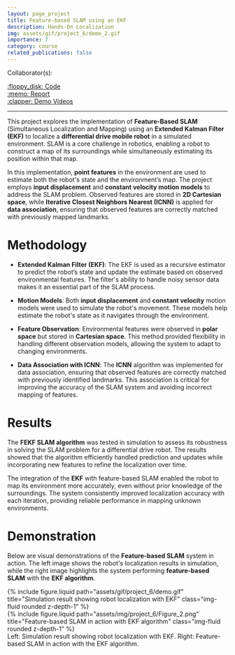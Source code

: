 ```yaml
---
layout: page_project
title: Feature-based SLAM using an EKF
description: Hands-On Localization
img: assets/gif/project_6/demo_2.gif
importance: 7
category: course
related_publications: false
---
```


Collaborator(s):


<div class="row justify-content-sm-left">
    <div class="col-sm-2 mt-3 mt-md-0">
        <a href="https://github.com/patweatharva/ROS-LLM/tree/more_contrib_pi/">:floppy_disk: Code</a>
    </div>
    <div class="col-sm-2 mt-3 mt-md-0">
        <a href="https://github.com/patweatharva/ROS-LLM/blob/more_contrib_pi/documents/report.pdf">:memo: Report</a>
    </div>
    <div class="col-sm-2 mt-3 mt-md-0">
        <a href="https://www.youtube.com/watch?v=zJ5sWc6eFO8">:clapper: Demo Videos</a>
    </div>
</div>

---

This project explores the implementation of **Feature-Based SLAM** (Simultaneous Localization and Mapping) using an **Extended Kalman Filter (EKF)** to localize a **differential drive mobile robot** in a simulated environment. SLAM is a core challenge in robotics, enabling a robot to construct a map of its surroundings while simultaneously estimating its position within that map.

In this implementation, **point features** in the environment are used to estimate both the robot's state and the environment’s map. The project employs **input displacement** and **constant velocity motion models** to address the SLAM problem. Observed features are stored in **2D Cartesian space**, while **Iterative Closest Neighbors Nearest (ICNN)** is applied for **data association**, ensuring that observed features are correctly matched with previously mapped landmarks.

# Methodology

- **Extended Kalman Filter (EKF)**: The EKF is used as a recursive estimator to predict the robot’s state and update the estimate based on observed environmental features. The filter's ability to handle noisy sensor data makes it an essential part of the SLAM process.
- **Motion Models**: Both **input displacement** and **constant velocity** motion models were used to simulate the robot's movement. These models help estimate the robot's state as it navigates through the environment.

- **Feature Observation**: Environmental features were observed in **polar space** but stored in **Cartesian space**. This method provided flexibility in handling different observation models, allowing the system to adapt to changing environments.

- **Data Association with ICNN**: The **ICNN** algorithm was implemented for data association, ensuring that observed features are correctly matched with previously identified landmarks. This association is critical for improving the accuracy of the SLAM system and avoiding incorrect mapping of features.

# Results

The **FEKF SLAM algorithm** was tested in simulation to assess its robustness in solving the SLAM problem for a differential drive robot. The results showed that the algorithm efficiently handled prediction and updates while incorporating new features to refine the localization over time.

The integration of the **EKF** with feature-based SLAM enabled the robot to map its environment more accurately, even without prior knowledge of the surroundings. The system consistently improved localization accuracy with each iteration, providing reliable performance in mapping unknown environments.

# Demonstration

Below are visual demonstrations of the **Feature-based SLAM** system in action. The left image shows the robot's localization results in simulation, while the right image highlights the system performing **feature-based SLAM** with the **EKF algorithm**.

<div class="row justify-content-sm-center">
    <div class="col-sm-6 mt-3 mt-md-0">
        {% include figure.liquid path="assets/gif/project_6/demo.gif" title="Simulation result showing robot localization with EKF" class="img-fluid rounded z-depth-1" %}
    </div>
    <div class="col-sm-6 mt-3 mt-md-0">
        {% include figure.liquid path="assets/img/project_6/Figure_2.png" title="Feature-based SLAM in action with EKF algorithm" class="img-fluid rounded z-depth-1" %}
    </div>
</div>
<div class="caption">
    Left: Simulation result showing robot localization with EKF. Right: Feature-based SLAM in action with the EKF algorithm.
</div>

<!-- # Conclusion
The implementation of **Feature-Based SLAM using EKF** demonstrates a solid foundation for advancing SLAM in autonomous robots. The integration of feature observations, motion models, and data association with **ICNN** helped to enhance the mapping accuracy and localization in environments without prior map knowledge. This approach lays the groundwork for solving more complex SLAM problems and paves the way for further research and development in autonomous navigation. -->